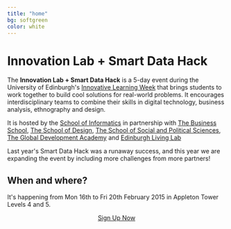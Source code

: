```yaml
---
title: "home"
bg: softgreen     
color: white  
---
```


# Innovation Lab + Smart Data Hack


The **Innovation Lab + Smart Data Hack** is a 5-day event during the University of Edinburgh's [Innovative Learning Week](http://www.ed.ac.uk/staff-students/students/academic-life/studies/innovative-learning/innovative-learning-week) that brings students to work together to build cool	 solutions for real-world problems. It encourages interdisciplinary teams to combine their skills in digital technology, business analysis, ethnography and design.

It is hosted by the [School of Informatics](http://www.ed.ac.uk/schools-departments/informatics/) in partnership with [The Business School](http://www.business-school.ed.ac.uk/), [The School of Design](http://www.eca.ed.ac.uk/school-of-design), [The School of Social and Political Sciences](http://www.sps.ed.ac.uk), [The Global Development Academy](http://www.ed.ac.uk/schools-departments/global-development) and [Edinburgh Living Lab](hgttp://edinburghlivinglab.org)

Last year's Smart Data Hack was a runaway success, and this year we are expanding the event by including more challenges from more partners!

## When and where?

It's happening from Mon 16th to Fri 20th February 2015 in Appleton
Tower Levels 4 and 5.

<div style="text-align: center">
<a href="http://www.ilwevents.ed.ac.uk/event-by-day/innovation-lab-smart-data-hack" class="btn btn-lg btn-primary">Sign Up Now</a>
</div>
